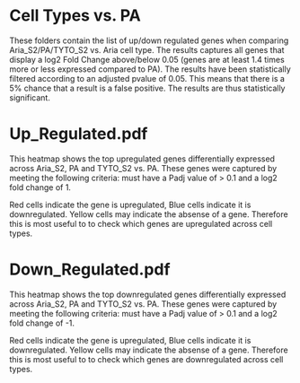 # Cell Types vs. PA
These folders contain the list of up/down regulated genes when comparing Aria_S2/PA/TYTO_S2 vs. Aria cell type. The results captures all genes that display a log2 Fold Change above/below 0.05 (genes are at least 1.4 times more or less expressed compared to PA). The results have been statistically filtered according to an adjusted pvalue of 0.05. This means that there is a 5% chance that a result is a false positive. The results are thus statistically significant.  

# Up_Regulated.pdf
This heatmap shows the top upregulated genes differentially expressed across  Aria_S2, PA and TYTO_S2 vs. PA. These genes were captured by meeting the following criteria: must have a Padj value of > 0.1 and a log2 fold change of 1.

Red cells indicate the gene is upregulated, Blue cells indicate it is downregulated. Yellow cells may indicate the absense of a gene. Therefore this is most useful to to check which genes are upregulated across cell types.

# Down_Regulated.pdf
This heatmap shows the top downregulated genes differentially expressed across Aria_S2, PA and TYTO_S2 vs. PA. These genes were captured by meeting the following criteria: must have a Padj value of > 0.1 and a log2 fold change of -1.

Red cells indicate the gene is upregulated, Blue cells indicate it is downregulated. Yellow cells may indicate the absense of a gene. Therefore this is most useful to to check which genes are downregulated across cell types.
